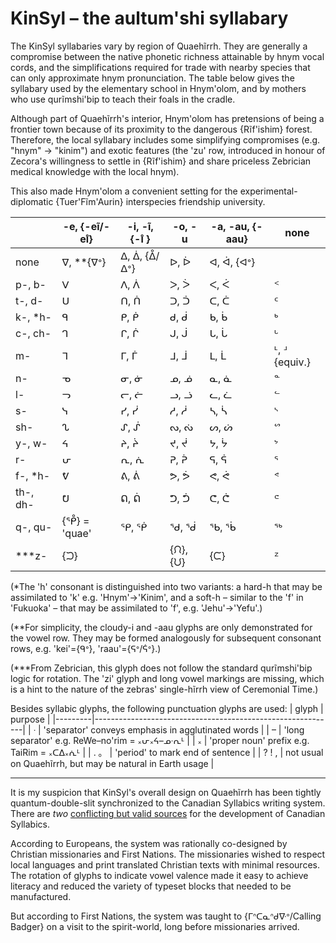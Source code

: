 KinSyl &ndash; the aultum'shi syllabary
======

The KinSyl syllabaries vary by region of Quaehĩrrh. They are generally
a compromise between the native phonetic richness attainable by hnym
vocal cords, and the simplifications required for trade with nearby
species that can only approximate hnym pronunciation. The table below
gives the syllabary used by the elementary school in Hnym'olom, and by
mothers who use qurĩmshi'bip to teach their foals in the cradle.

Although part of Quaehĩrrh's interior, Hnym'olom has pretensions of
being a frontier town because of its proximity to the dangerous
{Rĩf'ishim} forest. Therefore, the local syllabary includes some
simplifying compromises (e.g. "hnym" -> "kinim") and exotic features
(the 'zu' row, introduced in honour of Zecora's willingness to settle
in {Rĩf'ishim} and share priceless Zebrician medical knowledge with
the local hnym).

This also made Hnym'olom a convenient setting for the
experimental-diplomatic {Tuer'Fĩm'Aurin} interspecies friendship
university.

|          | -e, {-eĩ/-eı̊} | -i, -ĩ, {-ı̊ } | -o, -u | -a, -au, {-aau} | none |
|----------|---------------|---------------|--------|-----------------|------|
| none     | ᐁ, \*\*{ᐁᐤ}   | ᐃ, ᐄ, {ᐂ/ᐃᐤ}  | ᐅ, ᐆ   | ᐊ, ᐋ, {ᐊᐤ}      |      |
| p-, b-   | ᐯ             | ᐱ, ᐲ          | ᐳ, ᐴ   | ᐸ, ᐹ            | ᑉ    |
| t-, d-   | ᑌ             | ᑎ, ᑏ          | ᑐ, ᑑ   | ᑕ, ᑖ            | ᑦ    |
| k-, \*h- | ᑫ             | ᑭ, ᑮ          | ᑯ, ᑰ   | ᑲ, ᑳ            | ᒃ    |
| c-, ch-  | ᒉ             | ᒋ, ᒌ          | ᒍ, ᒎ   | ᒐ, ᒑ            | ᒡ    |
| m-       | ᒣ             | ᒥ, ᒦ          | ᒧ, ᒨ   | ᒪ, ᒫ   | ᒻ, ᒽ {equiv.} |
| n-       | ᓀ             | ᓂ, ᓃ          | ᓄ, ᓅ   | ᓇ, ᓈ            | ᓐ    |
| l-       | ᓓ             | ᓕ, ᓖ          | ᓗ, ᓘ   | ᓚ, ᓛ            | ᓪ    |
| s-       | ᓭ             | ᓯ, ᓰ          | ᓱ, ᓲ   | ᓴ, ᓵ            | ᔅ    |
| sh-      | ᔐ             | ᔑ, ᔒ          | ᔓ, ᔔ   | ᔕ, ᔖ            | ᔥ    |
| y-, w-   | ᔦ             | ᔨ, ᔩ          | ᔪ, ᔫ   | ᔭ, ᔮ            | ᔾ    |
| r-       | ᕂ             | ᕆ, ᕇ          | ᕈ, ᕉ   | ᕋ, ᕌ            | ᕐ    |
| f-, \*h- | ᕓ             | ᕕ, ᕖ          | ᕗ, ᕘ   | ᕙ, ᕚ            | ᕝ    |
| th-, dh- | ᕞ             | ᕠ, ᕢ          | ᕤ, ᕥ   | ᕦ, ᕧ            | ᕪ    |
| q-, qu-  | {ᕾ} = 'quae'  | ᕿ, ᖀ          | ᖁ, ᖂ   | ᖃ, ᖄ            | ᖅ    |
| \*\*\*z- | {ᙂ}           |               | {ᙁ}, {ᙀ} | {ᙅ}           | ᙆ    |

(\*The 'h' consonant is distinguished into two variants: a hard-h that
may be assimilated to 'k' e.g. 'Hnym'->'Kinim', and a soft-h &ndash;
similar to the 'f' in 'Fukuoka' &ndash; that may be assimilated to
'f', e.g. 'Jehu'->'Yefu'.)

(\*\*For simplicity, the cloudy-i and -aau glyphs are only
demonstrated for the vowel row. They may be formed analogously for
subsequent consonant rows, e.g. 'kei'={ᑫᐤ}, 'raau'={ᕋᐤ/ᕌᐤ}.)

(\*\*\*From Zebrician, this glyph does not follow the standard
qurĩmshi'bip logic for rotation. The 'zi' glyph and long vowel
markings are missing, which is a hint to the nature of the zebras'
single-hĩrrh view of Ceremonial Time.)

Besides syllabic glyphs, the following punctuation glyphs are used:
| glyph   | purpose                                                    |
|---------|------------------------------------------------------------|
| ᐧ       | 'separator' conveys emphasis in agglutinated words         |
| &ndash; | 'long separator' e.g. ReWe&ndash;no'rim = ᙮ᕂ᙮ᔦ&ndash;ᓄᐧᕆᒻ  |
| ᙮       | 'proper noun' prefix e.g. TaiRim = ᙮ᑕᐃ᙮ᕇᒻ                  |
| . 。    | 'period' to mark end of sentence                           |
| ? ! ,   | not usual on Quaehĩrrh, but may be natural in Earth usage  |

* * *

It is my suspicion that KinSyl's overall design on Quaehĩrrh has been
tightly quantum-double-slit synchronized to the Canadian Syllabics
writing system. There are *two* [conflicting but valid sources][1] for
the development of Canadian Syllabics.

According to Europeans, the system was rationally co-designed by
Christian missionaries and First Nations. The missionaries wished to
respect local languages and print translated Christian texts with
minimal resources. The rotation of glyphs to indicate vowel valence
made it easy to achieve literacy and reduced the variety of typeset
blocks that needed to be manufactured.

But according to First Nations, the system was taught to
{ᒥᐢᑕᓇᐢᑯᐍᐤ/Calling Badger} on a visit to the spirit-world, long before
missionaries arrived.

[1]: https://en.wikipedia.org/wiki/Canadian_Aboriginal_syllabics
